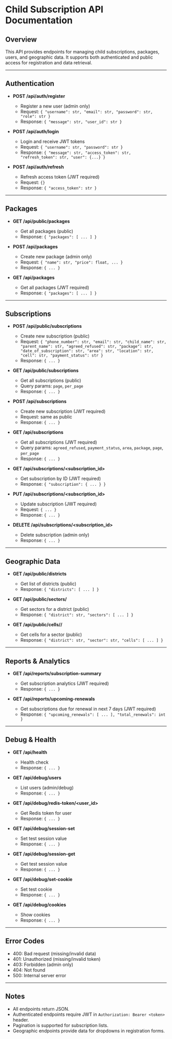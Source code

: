 # Child Subscription API Documentation

## Overview
This API provides endpoints for managing child subscriptions, packages, users, and geographic data. It supports both authenticated and public access for registration and data retrieval.

---

## Authentication
- **POST /api/auth/register**
  - Register a new user (admin only)
  - Request: `{ "username": str, "email": str, "password": str, "role": str }`
  - Response: `{ "message": str, "user_id": str }`

- **POST /api/auth/login**
  - Login and receive JWT tokens
  - Request: `{ "username": str, "password": str }`
  - Response: `{ "message": str, "access_token": str, "refresh_token": str, "user": {...} }`

- **POST /api/auth/refresh**
  - Refresh access token (JWT required)
  - Request: `{}`
  - Response: `{ "access_token": str }`

---

## Packages
- **GET /api/public/packages**
  - Get all packages (public)
  - Response: `{ "packages": [ ... ] }`

- **POST /api/packages**
  - Create new package (admin only)
  - Request: `{ "name": str, "price": float, ... }`
  - Response: `{ ... }`

- **GET /api/packages**
  - Get all packages (JWT required)
  - Response: `{ "packages": [ ... ] }`

---

## Subscriptions
- **POST /api/public/subscriptions**
  - Create new subscription (public)
  - Request: `{ "phone_number": str, "email": str, "child_name": str, "parent_name": str, "agreed_refused": str, "package": str, "date_of_subscription": str, "area": str, "location": str, "cell": str, "payment_status": str }`
  - Response: `{ ... }`

- **GET /api/public/subscriptions**
  - Get all subscriptions (public)
  - Query params: `page`, `per_page`
  - Response: `{ ... }`

- **POST /api/subscriptions**
  - Create new subscription (JWT required)
  - Request: same as public
  - Response: `{ ... }`

- **GET /api/subscriptions**
  - Get all subscriptions (JWT required)
  - Query params: `agreed_refused`, `payment_status`, `area`, `package`, `page`, `per_page`
  - Response: `{ ... }`

- **GET /api/subscriptions/<subscription_id>**
  - Get subscription by ID (JWT required)
  - Response: `{ "subscription": { ... } }`

- **PUT /api/subscriptions/<subscription_id>**
  - Update subscription (JWT required)
  - Request: `{ ... }`
  - Response: `{ ... }`

- **DELETE /api/subscriptions/<subscription_id>**
  - Delete subscription (admin only)
  - Response: `{ ... }`

---

## Geographic Data
- **GET /api/public/districts**
  - Get list of districts (public)
  - Response: `{ "districts": [ ... ] }`

- **GET /api/public/sectors/<district>**
  - Get sectors for a district (public)
  - Response: `{ "district": str, "sectors": [ ... ] }`

- **GET /api/public/cells/<district>/<sector>**
  - Get cells for a sector (public)
  - Response: `{ "district": str, "sector": str, "cells": [ ... ] }`

---

## Reports & Analytics
- **GET /api/reports/subscription-summary**
  - Get subscription analytics (JWT required)
  - Response: `{ ... }`

- **GET /api/reports/upcoming-renewals**
  - Get subscriptions due for renewal in next 7 days (JWT required)
  - Response: `{ "upcoming_renewals": [ ... ], "total_renewals": int }`

---

## Debug & Health
- **GET /api/health**
  - Health check
  - Response: `{ ... }`

- **GET /api/debug/users**
  - List users (admin/debug)
  - Response: `{ ... }`

- **GET /api/debug/redis-token/<user_id>**
  - Get Redis token for user
  - Response: `{ ... }`

- **GET /api/debug/session-set**
  - Set test session value
  - Response: `{ ... }`

- **GET /api/debug/session-get**
  - Get test session value
  - Response: `{ ... }`

- **GET /api/debug/set-cookie**
  - Set test cookie
  - Response: `{ ... }`

- **GET /api/debug/cookies**
  - Show cookies
  - Response: `{ ... }`

---

## Error Codes
- 400: Bad request (missing/invalid data)
- 401: Unauthorized (missing/invalid token)
- 403: Forbidden (admin only)
- 404: Not found
- 500: Internal server error

---

## Notes
- All endpoints return JSON.
- Authenticated endpoints require JWT in `Authorization: Bearer <token>` header.
- Pagination is supported for subscription lists.
- Geographic endpoints provide data for dropdowns in registration forms.
